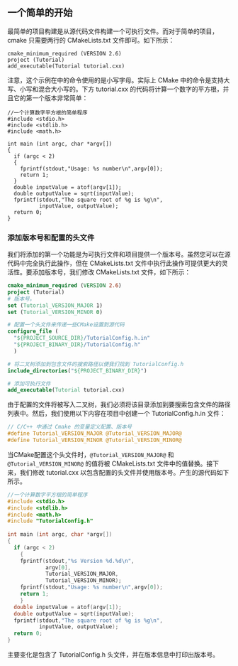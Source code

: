 ## 一个简单的开始

最简单的项目构建是从源代码文件构建一个可执行文件。而对于简单的项目，cmake 只需要两行的 CMakeLists.txt 文件即可。如下所示：

```
cmake_minimum_required (VERSION 2.6)
project (Tutorial)
add_executable(Tutorial tutorial.cxx)
```

注意，这个示例在中的命令使用的是小写字母。实际上 CMake 中的命令是支持大写、小写和混合大小写的。下方 tutorial.cxx 的代码将计算一个数字的平方根，并且它的第一个版本非常简单：

```
//一个计算数字平方根的简单程序
#include <stdio.h>
#include <stdlib.h>
#include <math.h>

int main (int argc, char *argv[])
{
  if (argc < 2)
  {
    fprintf(stdout,"Usage: %s number\n",argv[0]);
    return 1;
  }
  double inputValue = atof(argv[1]);
  double outputValue = sqrt(inputValue);
  fprintf(stdout,"The square root of %g is %g\n",
          inputValue, outputValue);
  return 0;
}
```

### 添加版本号和配置的头文件

我们将添加的第一个功能是为可执行文件和项目提供一个版本号。虽然您可以在源代码中完全执行此操作，但在 CMakeLists.txt 文件中执行此操作可提供更大的灵活性。要添加版本号，我们修改 CMakeLists.txt 文件，如下所示：

```cmake
cmake_minimum_required (VERSION 2.6)
project (Tutorial)
# 版本号。
set (Tutorial_VERSION_MAJOR 1)
set (Tutorial_VERSION_MINOR 0)

# 配置一个头文件来传递一些CMake设置到源代码
configure_file (
  "${PROJECT_SOURCE_DIR}/TutorialConfig.h.in"
  "${PROJECT_BINARY_DIR}/TutorialConfig.h"
  )

# 将二叉树添加到包含文件的搜索路径以便我们找到 TutorialConfig.h
include_directories("${PROJECT_BINARY_DIR}")

# 添加可执行文件
add_executable(Tutorial tutorial.cxx)
```

由于配置的文件将被写入二叉树，我们必须将该目录添加到要搜索包含文件的路径列表中。然后，我们使用以下内容在项目中创建一个 TutorialConfig.h.in 文件：

```c
// C/C++ 中通过 Cmake 的变量定义配置、版本号
#define Tutorial_VERSION_MAJOR @Tutorial_VERSION_MAJOR@
#define Tutorial_VERSION_MINOR @Tutorial_VERSION_MINOR@
```

当CMake配置这个头文件时，`@Tutorial_VERSION_MAJOR@` 和 `@Tutorial_VERSION_MINOR@` 的值将被 CMakeLists.txt 文件中的值替换。接下来，我们修改 tutorial.cxx 以包含配置的头文件并使用版本号。产生的源代码如下所示。

```c
//一个计算数字平方根的简单程序
#include <stdio.h>
#include <stdlib.h>
#include <math.h>
#include "TutorialConfig.h"
 
int main (int argc, char *argv[])
{
  if (argc < 2)
    {
    fprintf(stdout,"%s Version %d.%d\n",
            argv[0],
            Tutorial_VERSION_MAJOR,
            Tutorial_VERSION_MINOR);
    fprintf(stdout,"Usage: %s number\n",argv[0]);
    return 1;
    }
  double inputValue = atof(argv[1]);
  double outputValue = sqrt(inputValue);
  fprintf(stdout,"The square root of %g is %g\n",
          inputValue, outputValue);
  return 0;
}
```

主要变化是包含了 TutorialConfig.h 头文件，并在版本信息中打印出版本号。

